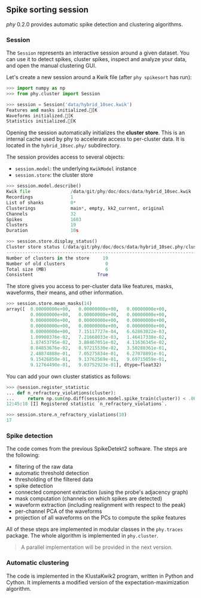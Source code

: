 ## Spike sorting session

*phy* 0.2.0 provides automatic spike detection and clustering algorithms.

### Session

The `Session` represents an interactive session around a given dataset. You can use it to detect spikes, cluster spikes, inspect and analyze your data, and open the manual clustering GUI.

Let's create a new session around a Kwik file (after `phy spikesort` has run):

```python
>>> import numpy as np
>>> from phy.cluster import Session
```

```python
>>> session = Session('data/hybrid_10sec.kwik')
Features and masks initialized.[K
Waveforms initialized.[K
Statistics initialized.[K
```

Opening the session automatically initializes the **cluster store**. This is an internal cache used by phy to accelerate access to per-cluster data. It is located in the `hybrid_10sec.phy/` subdirectory.

The session provides access to several objects:

* `session.model`: the underlying `KwikModel` instance
* `session.store`: the cluster store

```python
>>> session.model.describe()
Kwik file               /data/git/phy/doc/docs/data/hybrid_10sec.kwik
Recordings              1
List of shanks          0*
Clusterings             main*, empty, kk2_current, original
Channels                32
Spikes                  1603
Clusters                19
Duration                10s
```

```python
>>> session.store.display_status()
Cluster store status (/data/git/phy/doc/docs/data/hybrid_10sec.phy/cluster_store/0/main)
----------------------------------------------------------------------------------------
Number of clusters in the store     19
Number of old clusters               0
Total size (MB)                      6
Consistent                        True
```

The store gives you access to per-cluster data like features, masks, waveforms, their means, and other information.

```python
>>> session.store.mean_masks(14)
array([  0.00000000e+00,   0.00000000e+00,   0.00000000e+00,
         0.00000000e+00,   0.00000000e+00,   0.00000000e+00,
         0.00000000e+00,   0.00000000e+00,   0.00000000e+00,
         0.00000000e+00,   0.00000000e+00,   0.00000000e+00,
         0.00000000e+00,   7.15117727e-04,   6.62863022e-03,
         1.09908376e-02,   7.21668033e-03,   1.46417338e-02,
         1.87453795e-02,   3.88467051e-02,   4.11636345e-02,
         8.84853676e-02,   8.97215530e-02,   3.50288361e-01,
         2.48874888e-01,   7.05275834e-01,   6.27078891e-01,
         9.15426850e-01,   9.13762569e-01,   9.69715059e-01,
         9.12764490e-01,   9.03752923e-01], dtype=float32)
```

You can add your own cluster statistics as follows:

```python
>>> @session.register_statistic
... def n_refractory_violations(cluster):
...     return np.sum(np.diff(session.model.spike_train(cluster)) < .003)
12:45:18 [I] Registered statistic `n_refractory_violations`.
```

```python
>>> session.store.n_refractory_violations(10)
17
```

### Spike detection

The code comes from the previous SpikeDetekt2 software. The steps are the following:

* filtering of the raw data
* automatic threshold detection
* thresholding of the filtered data
* spike detection
* connected component extraction (using the probe's adjacency graph)
* mask computation (channels on which spikes are detected)
* waveform extraction (including realignment with respect to the peak)
* per-channel PCA of the waveforms
* projection of all waveforms on the PCs to compute the spike features

All of these steps are implemented in modular classes in the `phy.traces` package. The whole algorithm is implemented in `phy.cluster`.

> A parallel implementation will be provided in the next version.


### Automatic clustering

The code is implemented in the KlustaKwik2 program, written in Python and Cython. It implements a modified version of the expectation-maximization algorithm.
